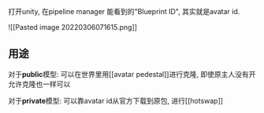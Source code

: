 打开unity, 在pipeline manager 能看到的"Blueprint ID", 其实就是avatar id.


![[Pasted image 20220306071615.png]]


## 用途

对于**public**模型: 可以在世界里用[[avatar pedestal]]进行克隆, 即使原主人没有开允许克隆也一样可以

对于**private**模型: 可以靠avatar id从官方下载到原包, 进行[[hotswap]]